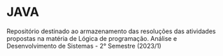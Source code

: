 # JAVA
Repositório destinado ao armazenamento das resoluções das atividades propostas na matéria de Lógica de programação.
Análise e Desenvolvimento de Sistemas - 2° Semestre (2023/1)
